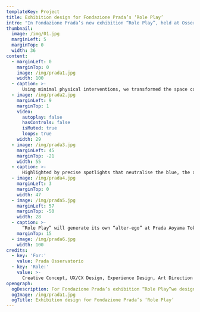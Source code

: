 ```yaml
---
templateKey: Project
title: Exhibition design for Fondazione Prada’s ‘Role Play’ 
intro: "In Fondazione Prada’s new exhibition “Role Play”, held at Osservatorio in Milan, 11 international image-based artists bend and stretch the concept of identity. Embracing its fluidity, the art works on view create a constellation of different perspectives, each with its own character. We designed a space that erased the identity of the building, drawing the individuality of each piece into sharp focus."
thumbnail:
  image: /img/01.jpg
  marginLeft: 5
  marginTop: 0
  width: 36
content:
  - marginLeft: 0
    marginTop: 0
    image: /img/prada1.jpg
    width: 100
  - caption: >-
      Using minimal physical interventions, we transformed the space completely by submerging it in a sea of deep blue lighting. The rich tone of blue invites visitors on a disorienting, intense perceptual experience whilst also creating a homogeneous space that envelops the details of the building.
  - image: /img/prada2.jpg
    marginLeft: 9
    marginTop: 1
    video:
      autoplay: false
      hasControls: false
      isMuted: true
      loops: true
    width: 29
  - image: /img/prada3.jpg
    marginLeft: 45
    marginTop: -21
    width: 55
  - caption: >-
      Highlighted by precise spotlights that neutralise the blue, the art work on view seems to float in space, popping out against the monochrome. The result is a paradoxical space that plays on the theme of identity: the blue space has a distinct character of its own whilst having zero influence on the art work, celebrating the unique identity of each piece. 
  - image: /img/prada4.jpg
    marginLeft: 3
    marginTop: 0
    width: 47
  - image: /img/prada5.jpg
    marginLeft: 57
    marginTop: -50
    width: 28
  - caption: >-
      “Role Play” will generate its own “alter-ego” at Prada Aoyama Tokyo in the form of another show including works by Juno Calypso, Beatrice Marchi, Haruka Sakaguchi and Griselda San Martin, Tomoko Sawada, and Bogosi Sekhukhuni. Prada will present this second exhibition in Tokyo from 11 March to 20 June 2022 with the support of Fondazione Prada.
    marginTop: 15
  - image: /img/prada6.jpg
    width: 100
credits:
  - key: 'For:'
    value: Prada Osservatorio
  - key: 'Role:'
    value: >-
      Creative Concept, UX/CX Design, Experience Design, Art Direction , Spatial Design, Prototyping, Software Development, Installation Engineering, Research
opengraph:
  ogDescription: For Fondazione Prada’s exhibition “Role Play”we designed a space in blue that erased the identity of the building, drawing the individuality of each piece into sharp focus.
  ogImage: /img/prada1.jpg
  ogTitle: Exhibition design for Fondazione Prada’s ‘Role Play’
---
```

